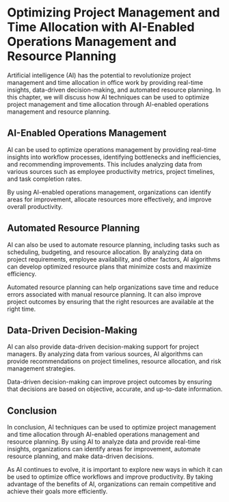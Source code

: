 # Optimizing Project Management and Time Allocation with AI-Enabled Operations Management and Resource Planning

Artificial intelligence (AI) has the potential to revolutionize project management and time allocation in office work by providing real-time insights, data-driven decision-making, and automated resource planning. In this chapter, we will discuss how AI techniques can be used to optimize project management and time allocation through AI-enabled operations management and resource planning.

AI-Enabled Operations Management
--------------------------------

AI can be used to optimize operations management by providing real-time insights into workflow processes, identifying bottlenecks and inefficiencies, and recommending improvements. This includes analyzing data from various sources such as employee productivity metrics, project timelines, and task completion rates.

By using AI-enabled operations management, organizations can identify areas for improvement, allocate resources more effectively, and improve overall productivity.

Automated Resource Planning
---------------------------

AI can also be used to automate resource planning, including tasks such as scheduling, budgeting, and resource allocation. By analyzing data on project requirements, employee availability, and other factors, AI algorithms can develop optimized resource plans that minimize costs and maximize efficiency.

Automated resource planning can help organizations save time and reduce errors associated with manual resource planning. It can also improve project outcomes by ensuring that the right resources are available at the right time.

Data-Driven Decision-Making
---------------------------

AI can also provide data-driven decision-making support for project managers. By analyzing data from various sources, AI algorithms can provide recommendations on project timelines, resource allocation, and risk management strategies.

Data-driven decision-making can improve project outcomes by ensuring that decisions are based on objective, accurate, and up-to-date information.

Conclusion
----------

In conclusion, AI techniques can be used to optimize project management and time allocation through AI-enabled operations management and resource planning. By using AI to analyze data and provide real-time insights, organizations can identify areas for improvement, automate resource planning, and make data-driven decisions.

As AI continues to evolve, it is important to explore new ways in which it can be used to optimize office workflows and improve productivity. By taking advantage of the benefits of AI, organizations can remain competitive and achieve their goals more efficiently.


